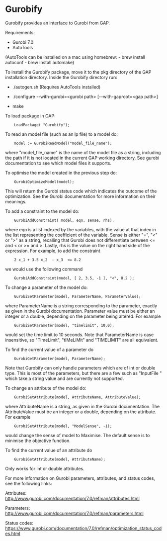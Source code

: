 # Gurobify
Gurobify provides an interface to Gurobi from GAP.

Requirements:
* Gurobi 7.0
* AutoTools 

(AutoTools can be installed on a mac using homebrew: 
	- brew install autoconf
	- brew install automake)

To install the Gurobify package, move it to the pkg directory of the GAP installation directory.
Inside the Gurobify directory run:

* ./autogen.sh (Requires AutoTools installed)

* ./configure --with-gurobi=\<gurobi path> [--with-gaproot=\<gap path>]

* make

To load package in GAP:

		LoadPackage( "Gurobify");


To read an model file (such as an lp file) to a model do:

		model := GurobiReadModel("model_file_name");

where "model_file_name" is the name of the model file as a string, including the path if it is not located in the current GAP working directory. See gurobi documentation to see which model files it supports.

To optimise the model created in the previous step do:

		GurobiOptimizeModel(model);

This will return the Gurobi status code which indicates the outcome of the optimization. See the Gurobi documentation for more information on their meanings.

To add a constraint to the model do:

		GurobiAddConstraint( model, eqn, sense, rhs);

where eqn is a list indexed by the variables, with the value at that index in the list representing the coefficient of the variable. Sense is either "=", "<" or ">" as a string, recalling that Gurobi does not differentiate between <= and < or >= and >. Lastly, rhs is the value on the right hand side of the expression. For example, to add the constraint

		2 x_1 + 3.5 x_2  - x_3  <= 8.2

we would use the following command

		GurobiAddConstraint(model, [ 2, 3.5, -1 ], "<", 8.2 );

To change a parameter of the model do:

		GurobiSetParameter(model, ParameterName, ParameterValue);

where ParameterName is a string corresponding to the parameter, exactly as given in the Gurobi documentation. Parameter value must be either an integer or a double, depending on the parameter being altered.
For example

		GurobiSetParameter(model, "timelimit", 10.0);

would set the time limit to 10 seconds. Note that ParameterName is case insensitive, so "TimeLimit", "tIMeLiMit" and "TIMELIMIT" are all equivalent.

To find the current value of a parameter do

		GurobiGetParameter(model, ParameterName);

Note that Gurobify can only handle parameters which are of int or double type. This is most of the parameters, but there are a few such as "InputFile " which take a string value and are currently not supported.

To change an attribute of the model do:

		GurobiSetAttribute(model, AttributeName, AttributeValue);

where AttributeName is a string, as given in the Gurobi documentation. The AttributeValue must be an integer or a double, depending on the attribute.
For example

		GurobiSetAttribute(model, "ModelSense", -1);

would change the sense of model to Maximise. The default sense is to minimise the objective function.

To find the current value of an attribute do

		GurobiGetAttribute(model, AttributeName);

Only works for int or double attributes.

For more information on Gurobi parameters, attributes, and status codes, see the following links:

Attributes: http://www.gurobi.com/documentation/7.0/refman/attributes.html

Parameters: http://www.gurobi.com/documentation/7.0/refman/parameters.html

Status codes: https://www.gurobi.com/documentation/7.0/refman/optimization_status_codes.html
